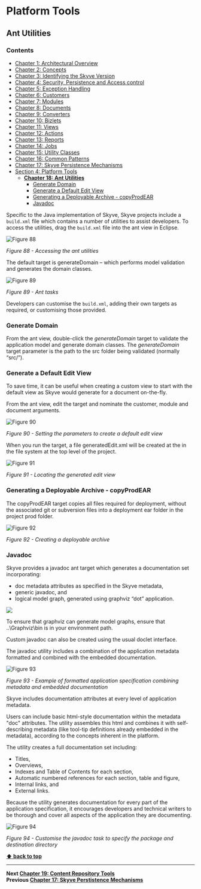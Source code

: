 # Platform Tools

## Ant Utilities

### Contents
  * [Chapter 1: Architectural Overview](../README.md)
  * [Chapter 2: Concepts](./../chapters/concepts.md)
  * [Chapter 3: Identifying the Skyve Version](./../chapters/concepts.md)
  * [Chapter 4: Security, Persistence and Access control](./../chapters/security-persistence-and-access-control.md)
  * [Chapter 5: Exception Handling](./../chapters/exception-handling.md)
  * [Chapter 6: Customers](./../chapters/customers.md)
  * [Chapter 7: Modules](./../chapters/modules.md)
  * [Chapter 8: Documents](./../chapters/documents.md)
  * [Chapter 9: Converters](./../chapters/converters.md)
  * [Chapter 10: Bizlets](./../chapters/bizlets.md)
  * [Chapter 11: Views](./../chapters/views.md)
  * [Chapter 12: Actions](./../chapters/actions.md)
  * [Chapter 13: Reports](./../chapters/reports.md)
  * [Chapter 14: Jobs](./../chapters/jobs.md)
  * [Chapter 15: Utility Classes](./../chapters/utility-classes.md)
  * [Chapter 16: Common Patterns](./../chapters/common-patterns.md)
  * [Chapter 17: Skyve Persistence Mechanisms](./../chapters/skyve-persistence-mechanisms.md)
* [Section 4: Platform Tools](#platform-tools)
  * **[Chapter 18: Ant Utilities](#ant-utilities)**
    * [Generate Domain](#generate-domain)
    * [Generate a Default Edit View](#generate-a-default-edit-view)
    * [Generating a Deployable Archive - copyProdEAR](#generating-a-deployable-archive---copyprodear)
    * [Javadoc](#javadoc)

Specific to the Java implementation of Skyve, Skyve projects include a
`build.xml` file which contains a number of utilities to assist
developers. To access the utilities, drag the `build.xml` file into the
ant view in Eclipse.

![Figure 88](media/image159.png "Figure 88 - Accessing the ant utilities")

_Figure 88 - Accessing the ant utilities_

The default target is generateDomain – which performs model validation
and generates the domain classes.

![Figure 89](media/image160.png "Figure 89 - Ant tasks")

_Figure 89 - Ant tasks_

Developers can customise the `build.xml`, adding their own targets as
required, or customising those provided.

### Generate Domain

From the ant view, double-click the *generateDomain* target to validate
the application model and generate domain classes. The *generateDomain*
target parameter is the path to the src folder being validated (normally
“src/”).

### Generate a Default Edit View

To save time, it can be useful when creating a custom view to start with
the default view as Skyve would generate for a document on-the-fly.

From the ant view, edit the target and nominate the customer, module and
document arguments.

![Figure 90](media/image161.png "Figure 90 - Setting the parameters to create a default edit view")

_Figure 90 - Setting the parameters to create a default edit view_

When you run the target, a file generatedEdit.xml will be created at the
in the file system at the top level of the project.

![Figure 91](media/image162.png "Figure 91 - Locating the generated edit view")

_Figure 91 - Locating the generated edit view_

### Generating a Deployable Archive - copyProdEAR

The copyProdEAR target copies all files required for deployment, without
the associated git or subversion files into a deployment ear folder in
the project prod folder.

![Figure 92](media/image163.png "Figure 92 - Creating a deployable archive")

_Figure 92 - Creating a deployable archive_

### Javadoc

Skyve provides a javadoc ant target which generates a documentation set
incorporating:

-   doc metadata attributes as specified in the Skyve metadata,
-   generic javadoc, and
-   logical model graph, generated using graphviz “dot” application.

![](media/image164.png)

To ensure that graphviz can generate model graphs, ensure that
..\\Graphviz\\bin is in your environment path.

Custom javadoc can also be created using the usual doclet interface.

The javadoc utility includes a combination of the application metadata
formatted and combined with the embedded documentation.

![Figure 93](media/image165.png "Figure 93 - Example of formatted application specification combining metadata and embedded documentation")

_Figure 93 - Example of formatted application specification combining metadata and embedded documentation_

Skyve includes documentation attributes at every level of application
metadata.

Users can include basic html-style documentation within the metadata
"doc" attributes. The utility assembles this html and combines it with
self-describing metadata (like tool-tip definitions already embedded in
the metadata), according to the concepts inherent in the platform.

The utility creates a full documentation set including:

-   Titles,
-   Overviews,
-   Indexes and Table of Contents for each section,
-   Automatic numbered references for each section, table and figure,
-   Internal links, and
-   External links.

Because the utility generates documentation for every part of the
application specification, it encourages developers and technical
writers to be thorough and cover all aspects of the application they are
documenting.

![Figure 94](media/image166.png "Figure 94 - Customise the javadoc task to specify the package and destination directory")

_Figure 94 - Customise the javadoc task to specify the package and destination directory_

**[⬆ back to top](#contents)**

---
**Next [Chapter 19: Content Repository Tools](./../chapters/content-repository-tools.md)**  
**Previous [Chapter 17: Skyve Perstistence Mechanisms](./../skyve-persistence-mechanisms.md)**

